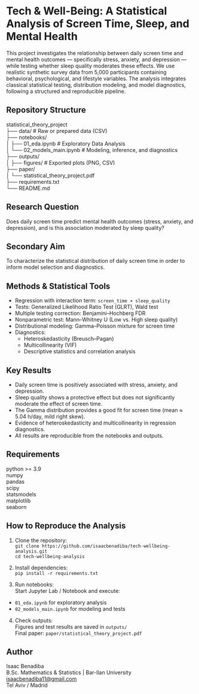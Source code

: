 # Tech & Well-Being: A Statistical Analysis of Screen Time, Sleep, and Mental Health

This project investigates the relationship between daily screen time and mental health outcomes — specifically stress, anxiety, and depression — while testing whether sleep quality moderates these effects. We use realistic synthetic survey data from 5,000 participants containing behavioral, psychological, and lifestyle variables. The analysis integrates classical statistical testing, distribution modeling, and model diagnostics, following a structured and reproducible pipeline.

## Repository Structure
statistical_theory_project  
├── data/                           # Raw or prepared data (CSV)  
├── notebooks/  
│   ├── 01_eda.ipynb                # Exploratory Data Analysis  
│   └── 02_models_main.ipynb        # Modeling, inference, and diagnostics  
├── outputs/  
│   ├── figures/                    # Exported plots (PNG, CSV)  
├── paper/  
│   └── statistical_theory_project.pdf  
├── requirements.txt  
└── README.md

## Research Question
Does daily screen time predict mental health outcomes (stress, anxiety, and depression), and is this association moderated by sleep quality?

## Secondary Aim
To characterize the statistical distribution of daily screen time in order to inform model selection and diagnostics.

## Methods & Statistical Tools
- Regression with interaction term: `screen_time × sleep_quality`  
- Tests: Generalized Likelihood Ratio Test (GLRT), Wald test  
- Multiple testing correction: Benjamini–Hochberg FDR  
- Nonparametric test: Mann–Whitney U (Low vs. High sleep quality)  
- Distributional modeling: Gamma–Poisson mixture for screen time  
- Diagnostics:  
  - Heteroskedasticity (Breusch–Pagan)  
  - Multicollinearity (VIF)  
  - Descriptive statistics and correlation analysis

## Key Results
- Daily screen time is positively associated with stress, anxiety, and depression.  
- Sleep quality shows a protective effect but does not significantly moderate the effect of screen time.  
- The Gamma distribution provides a good fit for screen time (mean ≈ 5.04 h/day, mild right skew).  
- Evidence of heteroskedasticity and multicollinearity in regression diagnostics.  
- All results are reproducible from the notebooks and outputs.

## Requirements
python >= 3.9  
numpy  
pandas  
scipy  
statsmodels  
matplotlib  
seaborn

## How to Reproduce the Analysis
1. Clone the repository:  
`git clone https://github.com/isaacbenadiba/tech-wellbeing-analysis.git`  
`cd tech-wellbeing-analysis`  

2. Install dependencies:  
`pip install -r requirements.txt`  

3. Run notebooks:  
Start Jupyter Lab / Notebook and execute:  
- `01_eda.ipynb` for exploratory analysis  
- `02_models_main.ipynb` for modeling and tests

4. Check outputs:  
Figures and test results are saved in `outputs/`  
Final paper: `paper/statistical_theory_project.pdf`

## Author
Isaac Benadiba  
B.Sc. Mathematics & Statistics | Bar-Ilan University  
isaacbenadiba11@gmail.com  
Tel Aviv / Madrid

